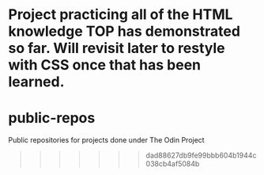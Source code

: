Project practicing all of the HTML knowledge TOP has demonstrated so far. 
Will revisit later to restyle with CSS once that has been learned.
=======
# public-repos
Public repositories for projects done under The Odin Project
>>>>>>> dad88627db9fe99bbb604b1944c038cb4af5084b
